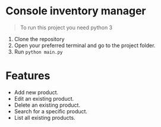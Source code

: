 # Console inventory manager

> To run this project you need python 3

1. Clone the repository
2. Open your preferred terminal and go to the project folder.
3. Run ```python main.py```

# Features

* Add new product.
* Edit an existing product.
* Delete an existing product.
* Search for a specific product.
* List all existing products.